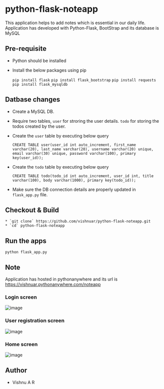 # python-flask-noteapp
This application helps to add notes which is essential in our daily life. Application has developed with Python-Flask, BootStrap and its database is MySQL

## Pre-requisite
* Python should be installed
* Install the below packages using pip

    ```pip install flask```
    ```pip install flask_bootstrap```
    ```pip install requests```
    ```pip install flask_mysqldb```

## Datbase changes
* Create a MySQL DB.
* Require two tables, ```user``` for stroring the user details. ```todo``` for storing the todos created by the user.
* Create the ```user``` table by executing below query

    ```CREATE TABLE user(user_id int auto_increment, first_name varchar(20), last_name varchar(20), username varchar(20) unique, email varchar(30) unique, password varchar(100), primary key(user_id));```
* Create the ```todo``` table by executing below query

    ```CREATE TABLE todo(todo_id int auto_increment, user_id int, title varchar(100), body varchar(1000), primary key(todo_id));```
* Make sure the DB connection details are properly updated in ```flask_app.py``` file.

## Checkout & Build
```
* `git clone` https://github.com/vishnuar/python-flask-noteapp.git
* `cd` python-flask-noteapp
```

## Run the apps
```shell
python flask_app.py
```

## Note
Application has hosted in pythonanywhere and its url is https://vishnuar.pythonanywhere.com/noteapp

### Login screen
![image](https://user-images.githubusercontent.com/37209530/95227992-66b24e00-081c-11eb-9a95-0585350cc3f3.png)

### User registration screen
![image](https://user-images.githubusercontent.com/37209530/95228148-982b1980-081c-11eb-8c5a-88c76c1e04ab.png)

### Home screen
![image](https://user-images.githubusercontent.com/37209530/95228372-dd4f4b80-081c-11eb-8ec5-c4e3e5d9f5c4.png)

## Author
* Vishnu A R